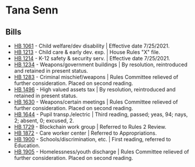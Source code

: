 # Tana Senn
## Bills
* [HB 1061](/bill/2021-22/hb/1061/) - Child welfare/dev disability | Effective date 7/25/2021.
* [HB 1213](/bill/2021-22/hb/1213/) - Child care & early dev. exp. | House Rules "X" file.
* [HB 1214](/bill/2021-22/hb/1214/) - K-12 safety & security serv. | Effective date 7/25/2021.
* [HB 1234](/bill/2021-22/hb/1234/) - Weapons/government buildings | By resolution, reintroduced and retained in present status.
* [HB 1283](/bill/2021-22/hb/1283/) - Criminal mischief/weapons | Rules Committee relieved of further consideration.  Placed on second reading.
* [HB 1496](/bill/2021-22/hb/1496/) - High valued assets tax | By resolution, reintroduced and retained in present status.
* [HB 1630](/bill/2021-22/hb/1630/) - Weapons/certain meetings | Rules Committee relieved of further consideration.  Placed on second reading.
* [HB 1644](/bill/2021-22/hb/1644/) - Pupil transp./electric | Third reading, passed; yeas, 94; nays, 2; absent, 0; excused, 2.
* [HB 1729](/bill/2021-22/hb/1729/) - Blockchain work group | Referred to Rules 2 Review.
* [HB 1872](/bill/2021-22/hb/1872/) - Care worker center | Referred to Appropriations.
* [HB 1900](/bill/2021-22/hb/1900/) - Schools/discrimination, etc. | First reading, referred to Education.
* [HB 1905](/bill/2021-22/hb/1905/) - Homelessness/youth discharge | Rules Committee relieved of further consideration.  Placed on second reading.
